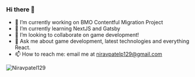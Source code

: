 ### Hi there 👋

- 🔭 I’m currently working on BMO Contentful Migration Project
- 🌱 I’m currently learning NextJS and Gatsby
- 👯 I’m looking to collaborate on game development!
- 💬 Ask me about game development, latest technologies and everything React.
- 📫 How to reach me: email me at niravpatelp129@gmail.com


<p align="left"> <img src="https://komarev.com/ghpvc/?username=Niravpatel129&label=Profile%20views&color=0e75b6&style=flat" alt="Niravpatel129" /> </p>
